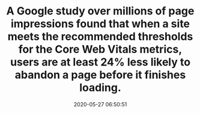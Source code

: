 ---
layout: post
title:  "A Google study over millions of page impressions found that when a site meets the recommended thresholds for the Core Web Vitals metrics, users are at least 24% less likely to abandon a page before it finishes loading."
img:
 image: "google-logo.png"
 alt: "Google Logo"
storySource: "https://blog.chromium.org/2020/05/the-science-behind-web-vitals.html"
date:   2020-05-27 06:50:51
tags:
 - abandonment
 - "2020"
---